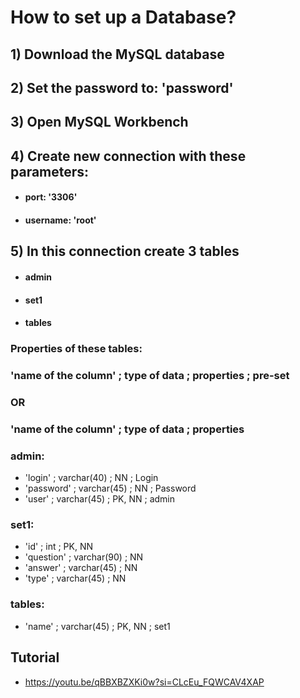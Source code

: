 # How to set up a Database?

## 1) Download the MySQL database

## 2) Set the password to: 'password'

## 3) Open MySQL Workbench

## 4) Create new connection with these parameters:

- #### port: '3306'
- #### username: 'root'

## 5) In this connection create 3 tables

- #### admin
- #### set1
- #### tables

### Properties of these tables:

###

### 'name of the column' ; type of data ; properties ; pre-set

### OR

### 'name of the column' ; type of data ; properties

###

### admin:

- 'login' ; varchar(40) ; NN ; Login
- 'password' ; varchar(45) ; NN ; Password
- 'user' ; varchar(45) ; PK, NN ; admin

### set1:

- 'id' ; int ; PK, NN
- 'question' ; varchar(90) ; NN
- 'answer' ; varchar(45) ; NN
- 'type' ; varchar(45) ; NN

### tables:

- 'name' ; varchar(45) ; PK, NN ; set1

## Tutorial

- https://youtu.be/qBBXBZXKi0w?si=CLcEu_FQWCAV4XAP